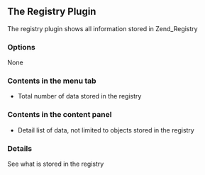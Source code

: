 ## The Registry Plugin ##

The registry plugin shows all information stored in Zend\_Registry

### Options ###
None

### Contents in the menu tab ###
  * Total number of data stored in the registry

### Contents in the content panel ###
  * Detail list of data, not limited to objects stored in the registry


### Details ###
See what is stored in the registry